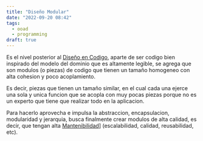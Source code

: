 ```yaml
---
title: "Diseño Modular"
date: "2022-09-20 08:42"
tags: 
  - ooad
  - programming
draft: true
---
```

Es el nivel posterior al [Diseño en Codigo](notes/Dise%C3%B1o%20en%20Codigo.md), aparte de ser codigo bien inspirado del modelo del dominio que es altamente legible, se agrega que son modulos (o piezas) de codigo que tienen un tamaño homogeneo con alta cohesion y poco acoplamiento. 

Es decir, piezas que tienen un tamaño similar, en el cual cada una ejerce una sola y unica funcion que se acopla con muy pocas piezas porque no es un experto que tiene que realizar todo en la aplicacion.

Para hacerlo aprovecha e impulsa la abstraccion, encapsulacion, modularidad y jerarquia, busca finalmente crear modulos de alta calidad, es decir, que tengan alta [Mantenibilidad](Mantenibilidad.md)] (escalabilidad, calidad, reusabilidad, etc).